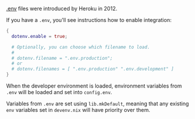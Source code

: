 [.env](https://github.com/motdotla/dotenv) files were introduced by Heroku in 2012.

If you have a `.env`, you'll see instructions how to enable integration:

```nix title="devenv.nix"
{
  dotenv.enable = true;

  # Optionally, you can choose which filename to load.
  # 
  # dotenv.filename = ".env.production";
  # or
  # dotenv.filenames = [ ".env.production" ".env.development" ]
}
```

When the developer environment is loaded, environment variables from `.env` will be loaded
and set into `config.env`.

Variables from `.env` are set using `lib.mkDefault`, meaning that any existing `env` variables set in `devenv.nix` will have priority over them.
